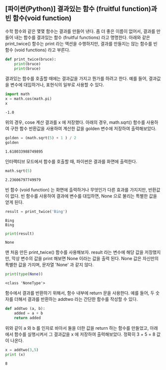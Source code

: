 ## [파이썬(Python)] 결과있는 함수 (fruitful function)과 빈 함수(void function)
수학 함수와 같은 몇몇 함수는 결과를 만들어 낸다. 좀 더 좋은 이름이 없어서, 결과를 만들어 내는 함수를 결과있는 함수 (fruitful functions) 라고 명명한다. 아래와 같은 print_twice() 함수는 print 라는 액션을 수행하지만, 결과를 만들지는 않는 함수를 빈 함수 (void functions) 라고 부른다.


```python
def print_twice(bruce):
    print(bruce)
    print(bruce)
```

결과있는 함수를 호출할 때에는 결과값을 가지고 뭔가를 하려고 한다. 예를 들어, 결과값을 변수에 대입하거나, 표현식의 일부로 사용할 수 있다.


```python
import math
x = math.cos(math.pi)
x
```




    -1.0



위의 경우, cose 계산 결과를 x 에 저장했다. 아래의 경우, math.sqrt() 함수를 사용하여 구한 함수 반환값을 사용하여 계산한 값을 golden 변수에 저장하여 출력해보았다.


```python
golden = (math.sqrt(5) + 1 ) / 2
golden
```




    1.618033988749895



인터랙티브 모드에서 함수를 호출할 때, 파이썬은 결과를 화면에 출력한다.


```python
math.sqrt(5)
```




    2.23606797749979



빈 함수 (void function) 는 화면에 출력하거나 무엇인가 다른 효과를 가지지만, 반환값이 없다. 빈 함수를 사용하여 결과에 변수를 대입하면, None 으로 불리는 특별한 값을 얻게 된다.


```python
result = print_twice('Bing')
```

    Bing
    Bing
    


```python
print(result)
```

    None
    

맨 처음 만든 print_twice() 함수를 사용해보자. result 라는 변수에 해당 값을 저장했지만, 막상 변수의 값을 print 해보면 None 이라는 값을 출력 된다. None 값은 자신만의 특별한 값을 가지며, 문자열 'None' 과 같지 않다.


```python
print(type(None))
```

    <class 'NoneType'>
    

함수에서 결과를 반환하기 위해서, 함수 내부에 return 문을 사용한다. 예를 들어, 두 숫자를 더해서 결과를 반환하는 addtwo 라는 간단한 함수를 작성할 수 있다.


```python
def addtwo (a, b):
    added = a + b
    return added
```

위와 같이 a 와 b 를 인자로 바아서 둘을 더한 값을 return 하는 함수를 만들었고, 아래에서 함수를 실행시켜서 그 결과값을 x 에 저장하여 출력해보았다. 정확히 3 + 5 = 8 값이 나온다.


```python
x = addtwo(3,5)
print (x)
```

    8
    
